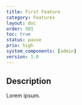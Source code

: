```yaml
---
title: First Feature
category: Features
layout: doc
order: 501
toc: true
status: pause
prio: high
system_components: [admin]
version: 1.0
---
```


## Description

Lorem ipsum.
